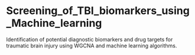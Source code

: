 # Screening_of_TBI_biomarkers_using_Machine_learning
Identification of potential diagnostic biomarkers and drug targets for traumatic brain injury using WGCNA and machine learning algorithms.
